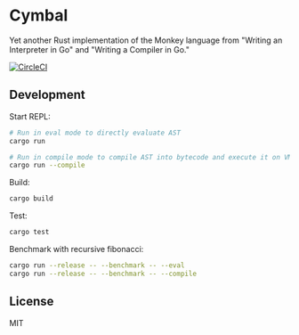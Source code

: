 # Cymbal

Yet another Rust implementation of the Monkey language from "Writing an Interpreter in Go" and "Writing a Compiler in Go."

[![CircleCI](https://circleci.com/gh/shuhei/cymbal.svg?style=svg)](https://circleci.com/gh/shuhei/cymbal)

## Development

Start REPL:

```sh
# Run in eval mode to directly evaluate AST
cargo run

# Run in compile mode to compile AST into bytecode and execute it on VM
cargo run --compile
```

Build:

```sh
cargo build
```

Test:

```sh
cargo test
```

Benchmark with recursive fibonacci:

```sh
cargo run --release -- --benchmark -- --eval
cargo run --release -- --benchmark -- --compile
```

## License

MIT
